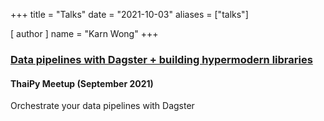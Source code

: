 +++
title = "Talks"
date = "2021-10-03"
aliases = ["talks"]

[ author ]
  name = "Karn Wong"
+++

### [Data pipelines with Dagster + building hypermodern libraries](https://www.meetup.com/ThaiPy-Bangkok-Python-Meetup/events/vjcffsyccmbmb/)
#### ThaiPy Meetup (September 2021)
Orchestrate your data pipelines with Dagster